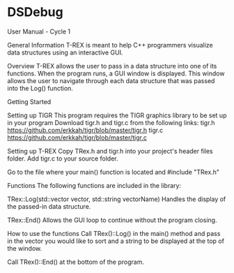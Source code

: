 # DSDebug


User Manual - Cycle 1

General Information
T-REX is meant to help C++ programmers visualize data structures using an interactive GUI.

Overview
T-REX allows the user to pass in a data structure into one of its functions. When the program runs, a GUI window is displayed. This window allows the user to navigate through each data structure that was passed into the Log() function.

Getting Started

Setting up TIGR
This program requires the TIGR graphics library to be set up in your program
Download tigr.h and tigr.c from the following links:
tigr.h	https://github.com/erkkah/tigr/blob/master/tigr.h
tigr.c	https://github.com/erkkah/tigr/blob/master/tigr.c

Setting up T-REX
Copy TRex.h and tigr.h into your project's header files folder. Add tigr.c to your source folder.

Go to the file where your main() function is located and #include "TRex.h"

Functions
The following functions are included in the library:

TRex::Log(std::vector<int> vector, std::string vectorName)
Handles the display of the passed-in data structure.

TRex::End()
Allows the GUI loop to continue without the program closing.

How to use the functions
Call TRex()::Log() in the main() method and pass in the vector you would like to sort and a string to be displayed at the top of the window.

Call TRex()::End() at the bottom of the program.
